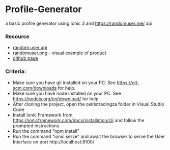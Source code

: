 # Profile-Generator
a basic profile generator using ionic 3 and https://randomuser.me/ api

### Resource

* [random user api](https://randomuser.me/)
* [randomuser.png](./randomuser.png) - visual example of product
* [github page](https://github.com/GuyBosa/Profile-Generator)

### Criteria:
* Make sure you have git installed on your PC. See https://git-scm.com/downloads for help.
* Make sure you have node installed on your PC. See https://nodejs.org/en/download/ for help.
* After cloning the project, open the osiristradingza folder in Visual Studio Code
* Install Ionic Framework from https://ionicframework.com/docs/installation/cli and follow the prompted instructions.
* Run the command "npm install"
* Run the command "ionic serve" and await the browser to serve the User Interface on port http://localhost:8100/
